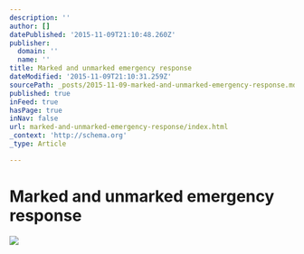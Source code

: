 ```yaml
---
description: ''
author: []
datePublished: '2015-11-09T21:10:48.260Z'
publisher:
  domain: ''
  name: ''
title: Marked and unmarked emergency response
dateModified: '2015-11-09T21:10:31.259Z'
sourcePath: _posts/2015-11-09-marked-and-unmarked-emergency-response.md
published: true
inFeed: true
hasPage: true
inNav: false
url: marked-and-unmarked-emergency-response/index.html
_context: 'http://schema.org'
_type: Article

---
```

# Marked and unmarked emergency response
![](https://the-grid-user-content.s3-us-west-2.amazonaws.com/24a6858f-f174-4b3b-99af-4d6a04f88c77.png)